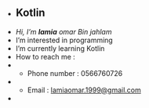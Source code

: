- ## Kotlin 
-  *Hi, I’m **lamia** omar Bin jahlam*
- I’m interested in programming 
- I’m currently learning Kotlin
- How to reach me : 
- * Phone number : 0566760726
- * Email : lamiaomar.1999@gmail.com
- 

<!---
lamiaomar/lamiaomar is a ✨ special ✨ repository because its `README.md` (this file) appears on your GitHub profile.
You can click the Preview link to take a look at your changes.
--->
